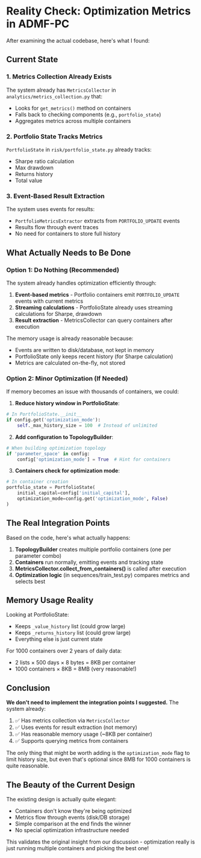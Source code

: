 # Reality Check: Optimization Metrics in ADMF-PC

After examining the actual codebase, here's what I found:

## Current State

### 1. **Metrics Collection Already Exists**
The system already has `MetricsCollector` in `analytics/metrics_collection.py` that:
- Looks for `get_metrics()` method on containers
- Falls back to checking components (e.g., `portfolio_state`)
- Aggregates metrics across multiple containers

### 2. **Portfolio State Tracks Metrics**
`PortfolioState` in `risk/portfolio_state.py` already tracks:
- Sharpe ratio calculation
- Max drawdown
- Returns history
- Total value

### 3. **Event-Based Result Extraction**
The system uses events for results:
- `PortfolioMetricsExtractor` extracts from `PORTFOLIO_UPDATE` events
- Results flow through event traces
- No need for containers to store full history

## What Actually Needs to Be Done

### Option 1: Do Nothing (Recommended)

The system already handles optimization efficiently through:

1. **Event-based metrics** - Portfolio containers emit `PORTFOLIO_UPDATE` events with current metrics
2. **Streaming calculations** - PortfolioState already uses streaming calculations for Sharpe, drawdown
3. **Result extraction** - MetricsCollector can query containers after execution

The memory usage is already reasonable because:
- Events are written to disk/database, not kept in memory
- PortfolioState only keeps recent history (for Sharpe calculation)
- Metrics are calculated on-the-fly, not stored

### Option 2: Minor Optimization (If Needed)

If memory becomes an issue with thousands of containers, we could:

1. **Reduce history window in PortfolioState**:
```python
# In PortfolioState.__init__
if config.get('optimization_mode'):
    self._max_history_size = 100  # Instead of unlimited
```

2. **Add configuration to TopologyBuilder**:
```python
# When building optimization topology
if 'parameter_space' in config:
    config['optimization_mode'] = True  # Hint for containers
```

3. **Containers check for optimization mode**:
```python
# In container creation
portfolio_state = PortfolioState(
    initial_capital=config['initial_capital'],
    optimization_mode=config.get('optimization_mode', False)
)
```

## The Real Integration Points

Based on the code, here's what actually happens:

1. **TopologyBuilder** creates multiple portfolio containers (one per parameter combo)
2. **Containers** run normally, emitting events and tracking state
3. **MetricsCollector.collect_from_containers()** is called after execution
4. **Optimization logic** (in sequences/train_test.py) compares metrics and selects best

## Memory Usage Reality

Looking at PortfolioState:
- Keeps `_value_history` list (could grow large)
- Keeps `_returns_history` list (could grow large)
- Everything else is just current state

For 1000 containers over 2 years of daily data:
- 2 lists × 500 days × 8 bytes = 8KB per container
- 1000 containers × 8KB = 8MB (very reasonable!)

## Conclusion

**We don't need to implement the integration points I suggested.** The system already:

1. ✅ Has metrics collection via `MetricsCollector`
2. ✅ Uses events for result extraction (not memory)
3. ✅ Has reasonable memory usage (~8KB per container)
4. ✅ Supports querying metrics from containers

The only thing that might be worth adding is the `optimization_mode` flag to limit history size, but even that's optional since 8MB for 1000 containers is quite reasonable.

## The Beauty of the Current Design

The existing design is actually quite elegant:
- Containers don't know they're being optimized
- Metrics flow through events (disk/DB storage)
- Simple comparison at the end finds the winner
- No special optimization infrastructure needed

This validates the original insight from our discussion - optimization really is just running multiple containers and picking the best one!